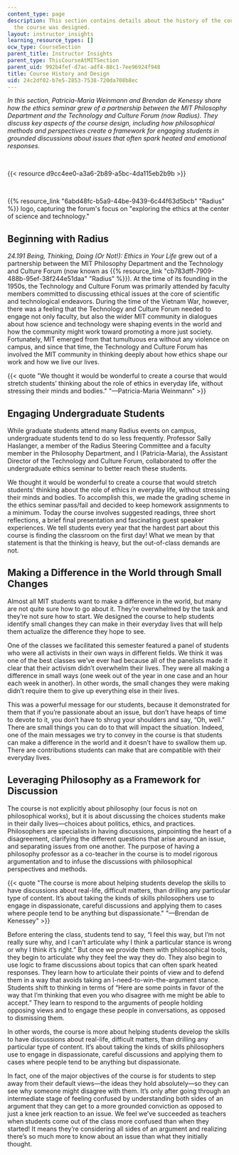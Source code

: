 ```yaml
---
content_type: page
description: This section contains details about the history of the course and how
  the course was designed.
layout: instructor_insights
learning_resource_types: []
ocw_type: CourseSection
parent_title: Instructor Insights
parent_type: ThisCourseAtMITSection
parent_uid: 992b4fef-d7ac-adf4-88c1-7ee96924f948
title: Course History and Design
uid: 24c2df02-b7e5-2853-7538-720da708b8ec
---
```

_In this section, Patricia-Maria Weinmann and Brendan de Kenessy share how the ethics seminar grew of a partnership between the MIT Philosophy Department and the Technology and Culture Forum (now Radius). They discuss key aspects of the course design, including how philosophical methods and perspectives create a framework for engaging students in grounded discussions about issues that often spark heated and emotional responses._

 

{{< resource d9cc4ee0-a3a6-2b89-a5bc-4da115eb2b9b >}}

 

{{% resource_link "6abd48fc-b5a9-44be-9439-6c44f63d5bcb" "Radius" %}} logo, capturing the forum's focus on "exploring the ethics at the center of science and technology."

## Beginning with Radius

_24.191 Being, Thinking, Doing (Or Not!): Ethics in Your Life_ grew out of a partnership between the MIT Philosophy Department and the Technology and Culture Forum (now known as {{% resource_link "cb783dff-7909-488b-95ef-38f244e51daa" "Radius" %}}). At the time of its founding in the 1950s, the Technology and Culture Forum was primarily attended by faculty members committed to discussing ethical issues at the core of scientific and technological endeavors. During the time of the Vietnam War, however, there was a feeling that the Technology and Culture Forum needed to engage not only faculty, but also the wider MIT community in dialogues about how science and technology were shaping events in the world and how the community might work toward promoting a more just society. Fortunately, MIT emerged from that tumultuous era without any violence on campus, and since that time, the Technology and Culture Forum has involved the MIT community in thinking deeply about how ethics shape our work and how we live our lives.

{{< quote "We thought it would be wonderful to create a course that would stretch students’ thinking about the role of ethics in everyday life, without stressing their minds and bodies." "—Patricia-Maria Weinmann" >}}

## Engaging Undergraduate Students

While graduate students attend many Radius events on campus, undergraduate students tend to do so less frequently. Professor Sally Haslanger, a member of the Radius Steering Committee and a faculty member in the Philosophy Department, and I (Patricia-Maria), the Assistant Director of the Technology and Culture Forum, collaborated to offer the undergraduate ethics seminar to better reach these students.

We thought it would be wonderful to create a course that would stretch students’ thinking about the role of ethics in everyday life, without stressing their minds and bodies. To accomplish this, we made the grading scheme in the ethics seminar pass/fail and decided to keep homework assignments to a minimum. Today the course involves suggested readings, three short reflections, a brief final presentation and fascinating guest speaker experiences. We tell students every year that the hardest part about this course is finding the classroom on the first day! What we mean by that statement is that the thinking is heavy, but the out-of-class demands are not.

## Making a Difference in the World through Small Changes

Almost all MIT students want to make a difference in the world, but many are not quite sure how to go about it. They’re overwhelmed by the task and they’re not sure how to start. We designed the course to help students identify small changes they can make in their everyday lives that will help them actualize the difference they hope to see.

One of the classes we facilitated this semester featured a panel of students who were all activists in their own ways in different fields. We think it was one of the best classes we’ve ever had because all of the panelists made it clear that their activism didn’t overwhelm their lives. They were all making a difference in small ways (one week out of the year in one case and an hour each week in another). In other words, the small changes they were making didn’t require them to give up everything else in their lives.

This was a powerful message for our students, because it demonstrated for them that if you’re passionate about an issue, but don’t have heaps of time to devote to it, you don’t have to shrug your shoulders and say, “Oh, well.” There are small things you can do to that will impact the situation. Indeed, one of the main messages we try to convey in the course is that students can make a difference in the world and it doesn’t have to swallow them up. There are contributions students can make that are compatible with their everyday lives.

## Leveraging Philosophy as a Framework for Discussion

The course is not explicitly about philosophy (our focus is not on philosophical works), but it is about discussing the choices students make in their daily lives—choices about politics, ethics, and practices. Philosophers are specialists in having discussions, pinpointing the heart of a disagreement, clarifying the different questions that arise around an issue, and separating issues from one another. The purpose of having a philosophy professor as a co-teacher in the course is to model rigorous argumentation and to infuse the discussions with philosophical perspectives and methods.

{{< quote "The course is more about helping students develop the skills to have discussions about real-life, difficult matters, than drilling any particular type of content. It’s about taking the kinds of skills philosophers use to engage in dispassionate, careful discussions and applying them to cases where people tend to be anything but dispassionate." "—Brendan de Kenessey" >}}

Before entering the class, students tend to say, “I feel this way, but I’m not really sure why, and I can’t articulate why I think a particular stance is wrong or why I think it’s right.” But once we provide them with philosophical tools, they begin to articulate why they feel the way they do. They also begin to use logic to frame discussions about topics that can often spark heated responses. They learn how to articulate their points of view and to defend them in a way that avoids taking an I-need-to-win-the-argument stance. Students shift to thinking in terms of “Here are some points in favor of the way that I’m thinking that even you who disagree with me might be able to accept.” They learn to respond to the arguments of people holding opposing views and to engage these people in conversations, as opposed to dismissing them.

In other words, the course is more about helping students develop the skills to have discussions about real-life, difficult matters, than drilling any particular type of content. It’s about taking the kinds of skills philosophers use to engage in dispassionate, careful discussions and applying them to cases where people tend to be anything but dispassionate.

In fact, one of the major objectives of the course is for students to step away from their default views—the ideas they hold absolutely—so they can see why someone might disagree with them. It’s only after going through an intermediate stage of feeling confused by understanding both sides of an argument that they can get to a more grounded conviction as opposed to just a knee jerk reaction to an issue. We feel we’ve succeeded as teachers when students come out of the class more confused than when they started! It means they’re considering all sides of an argument and realizing there’s so much more to know about an issue than what they initially thought.